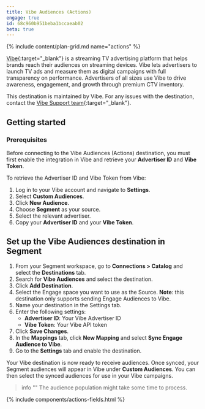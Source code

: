 ```yaml
---
title: Vibe Audiences (Actions)
engage: true
id: 68c960b951beba1bccaeab02
beta: true
---
```


{% include content/plan-grid.md name="actions" %}

[Vibe](https://www.vibe.co/){:target="_blank"} is a streaming TV advertising platform that helps brands reach their audiences on streaming devices. Vibe lets advertisers to launch TV ads and measure them as digital campaigns with full transparency on performance. Advertisers of all sizes use Vibe to drive awareness, engagement, and growth through premium CTV inventory.

This destination is maintained by Vibe. For any issues with the destination, contact the [Vibe Support team](mailto:team-integration@vibe.co){:target="_blank"}.

## Getting started

### Prerequisites

Before connecting to the Vibe Audiences (Actions) destination, you must first enable the integration in Vibe and retrieve your **Advertiser ID** and **Vibe Token**.

To retrieve the Advertiser ID and Vibe Token from Vibe:

1. Log in to your Vibe account and navigate to **Settings**.
2. Select **Custom Audiences**.
3. Click **New Audience**.
4. Choose **Segment** as your source.
5. Select the relevant advertiser.
6. Copy your **Advertiser ID** and your **Vibe Token**.

## Set up the Vibe Audiences destination in Segment

1. From your Segment workspace, go to **Connections > Catalog** and select the **Destinations** tab.
2. Search for **Vibe Audiences** and select the destination.
3. Click **Add Destination**.
4. Select the Engage space you want to use as the Source. **Note**: this destination only supports sending Engage Audiences to Vibe.
5. Name your destination in the Settings tab.
6. Enter the following settings:
   - **Advertiser ID**: Your Vibe Advertiser ID
   - **Vibe Token**: Your Vibe API token
7. Click **Save Changes**.
8. In the **Mappings** tab, click **New Mapping** and select **Sync Engage Audience to Vibe**.
9. Go to the **Settings** tab and enable the destination.

Your Vibe destination is now ready to receive audiences. Once synced, your Segment audiences will appear in Vibe under **Custom Audiences**. You can then select the synced audiences for use in your Vibe campaigns.

> info ""
> The audience population might take some time to process.

{% include components/actions-fields.html %}